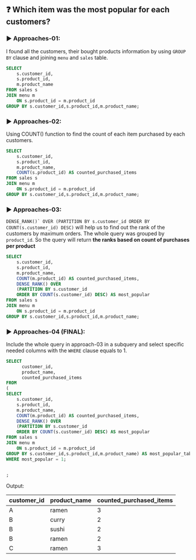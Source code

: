 ## ❓ Which item was the most popular for each customers?

### ▶️ Approaches-01: 

I found all the customers, their bought products information by using `GROUP BY` clause and joining `menu` and `sales` table. 

```SQL
SELECT 
    s.customer_id,
    s.product_id,
    m.product_name
FROM sales s 
JOIN menu m 
    ON s.product_id = m.product_id
GROUP BY s.customer_id,s.product_id,m.product_name;
```




### ▶️ Approaches-02: 

Using COUNT() function to find the count of each item purchased by each customers.

```SQL
SELECT 
    s.customer_id,
    s.product_id,
    m.product_name,
    COUNT(s.product_id) AS counted_purchased_items
FROM sales s 
JOIN menu m 
    ON s.product_id = m.product_id
GROUP BY s.customer_id,s.product_id,m.product_name;
```


### ▶️ Approaches-03: 

``DENSE_RANK()` OVER (PARTITION BY s.customer_id ORDER BY COUNT(s.customer_id) DESC)`` will help us to find out the rank of the customers
by maximum orders. The whole query was grouped by `product_id`. So the query will return **the ranks based on count of purchases per product**

```SQL
SELECT 
    s.customer_id,
    s.product_id,
    m.product_name,
    COUNT(m.product_id) AS counted_purchased_items,
    DENSE_RANK() OVER 
    (PARTITION BY s.customer_id
    ORDER BY COUNT(s.customer_id) DESC) AS most_popular
FROM sales s 
JOIN menu m 
    ON s.product_id = m.product_id
GROUP BY s.customer_id,s.product_id,m.product_name; 
```





### ▶️ Approaches-04 (FINAL): 

Include the whole query in approach-03 in a subquery and select specific needed columns with the `WHERE` clause equals to 1. 



```SQL
SELECT 
      customer_id,
      product_name,
      counted_purchased_items
FROM 
(
SELECT 
    s.customer_id,
    s.product_id,
    m.product_name,
    COUNT(m.product_id) AS counted_purchased_items,
    DENSE_RANK() OVER 
    (PARTITION BY s.customer_id
    ORDER BY COUNT(s.customer_id) DESC) AS most_popular
FROM sales s 
JOIN menu m 
    ON s.product_id = m.product_id
GROUP BY s.customer_id,s.product_id,m.product_name) AS most_popular_table
WHERE most_popular = 1; 


;
```


Output:

| customer_id | product_name | counted_purchased_items |
|-------------|--------------|------------------------|
| A           | ramen        | 3                      |
| B           | curry        | 2                      |
| B           | sushi        | 2                      |
| B           | ramen        | 2                      |
| C           | ramen        | 3                      |
